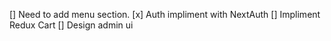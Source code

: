[] Need to add menu section.
[x] Auth impliment with NextAuth
[] Impliment Redux Cart
[] Design admin ui
